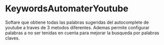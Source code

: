 # KeywordsAutomaterYoutube

Softare que obtiene todas las palabras sugeridas del autocomplete de youtube a traves de 3 metodos diferentes. Ademas permite configurar palabras a no ser tenidas en cuenta para mejorar la busqueda por palabras claves.

